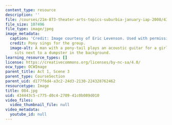 ```yaml
---
content_type: resource
description: ''
file: /courses/21m-873-theater-arts-topics-suburbia-january-iap-2008/434443c5c775d0c4270941c0b089d010_084.jpg
file_size: 107496
file_type: image/jpeg
image_metadata:
  caption: 'Credit: Image courtesy of Eric Levenson. Used with permission.'
  credit: Pony sings for the group.
  image-alt: A man with a pony-tail plays an acoustic guitar for a girl, while a man
    sits next to a dumpster in the background.
learning_resource_types: []
license: https://creativecommons.org/licenses/by-nc-sa/4.0/
ocw_type: OCWImage
parent_title: Act 1, Scene 3
parent_type: CourseSection
parent_uid: d177f6d4-a3c2-24d3-2130-224328762462
resourcetype: Image
title: 084.jpg
uid: 434443c5-c775-d0c4-2709-41c0b089d010
video_files:
  video_thumbnail_file: null
video_metadata:
  youtube_id: null
---
```

